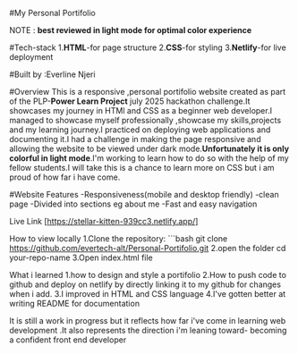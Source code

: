 #My Personal Portifolio

NOTE : **best reviewed in light mode for optimal color experience**
 
#Tech-stack
    1.**HTML**-for page structure
    2.**CSS**-for styling
    3.**Netlify**-for live deployment 

#Built by :Everline Njeri

#Overview
This is a responsive ,personal portifolio website created as part of the PLP-**Power Learn Project** july 2025 hackathon challenge.It showcases my journey in HTMl and CSS as a beginner web developer.I managed to showcase myself professionally ,showcase my skills,projects and my learning journey.I practiced on deploying web applications and documenting it.I had a challenge in making the page responsive and allowing the website to be viewed under dark mode.**Unfortunately it is only colorful in light mode**.I'm working to learn how to do so with the help of my fellow students.I will take this is a chance to learn more on CSS but i am proud of how far i have come.

#Website Features
-Responsiveness(mobile and desktop friendly)
-clean page
-Divided into sections eg about me
-Fast and easy navigation

Live Link
[https://stellar-kitten-939cc3.netlify.app/]

How to view locally 
 1.Clone the repository:
    ```bash
    git clone
    https://github.com/evertech-alt/Personal-Portifolio.git
2.open the folder 
    cd your-repo-name
3.Open index.html file

What i learned
1.how to design and style a portifolio
2.How to push code to github and deploy on netlify by directly linking it to my github for changes when i add.
3.I improved in HTML and CSS language
4.I've gotten better at writing README for documentation

It is still a work in progress but it reflects how far i've come in learning web development .It also represents the direction i'm leaning toward- becoming a confident front end developer 
